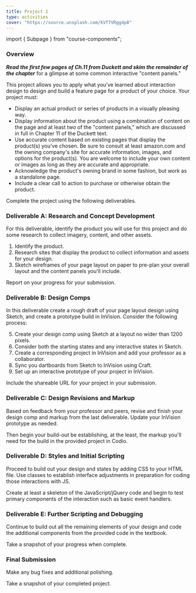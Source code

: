 ```yaml
---
title: Project 1
type: activities
cover: "https://source.unsplash.com/kVf7VRgg4p8"
---
```

import { Subpage } from "course-components";

<Subpage slug="overview">

### Overview

***Read the first few pages of Ch.11 from Duckett and skim the remainder of the chapter*** for a glimpse at some common interactive "content panels."

This project allows you to apply what you've learned about interaction design to design and build a feature page for a product of your choice. Your project must:

* Display an actual product or series of products in a visually pleasing way.
* Display information about the product using a combination of content on the page and at least two of the "content panels," which are discussed in full in Chapter 11 of the Duckett text.
* Use accurate content based on existing pages that display the product(s) you've chosen. Be sure to consult at least amazon.com and the owning company's site for accurate information, images, and options for the product(s). You are welcome to include your own content or images as long as they are accurate and appropriate.
* Acknowledge the product's owning brand in some fashion, but work as a standalone page.
* Include a clear call to action to purchase or otherwise obtain the product.

Complete the project using the following deliverables.

</Subpage>
<Subpage slug="a">

### Deliverable A: Research and Concept Development

For this deliverable, identify the product you will use for this project and do some research to collect imagery, content, and other assets.

1. Identify the product.
2. Research sites that display the product to collect information and assets for your design.
3. Sketch wireframes of your page layout on paper to pre-plan your overall layout and the content panels you'll include.

Report on your progress for your submission.

</Subpage>
<Subpage slug="b">

### Deliverable B: Design Comps

In this deliverable create a rough draft of your page layout design using Sketch, and create a prototype build in InVision. Consider the following process:

5. Create your design comp using Sketch at a layout no wider than 1200 pixels.
6. Consider both the starting states and any interactive states in Sketch.
7. Create a corresponding project in InVision and add your professor as a collaborator.
8. Sync you dartboards from Sketch to InVision using Craft.
9. Set up an interactive prototype of your project in InVision.

Include the shareable URL for your project in your submission.

</Subpage>
<Subpage slug="c">

### Deliverable C: Design Revisions and Markup

Based on feedback from your professor and peers, revise and finish your design comp and markup from the last deliverable. Update your InVision prototype as needed.

Then begin your build-out be establishing, at the least, the markup you'll need for the build in the provided project in Codio.

</Subpage>
<Subpage slug="d">

### Deliverable D: Styles and Initial Scripting

Proceed to build out your design and states by adding CSS to your HTML file. Use classes to establish interface adjustments in preparation for coding those interactions with JS.

Create at least a skeleton of the JavaScript/jQuery code and begin to test primary components of the interaction such as basic event handlers.

</Subpage>
<Subpage slug="e">

### Deliverable E: Further Scripting and Debugging

Continue to build out all the remaining elements of your design and code the additional components from the provided code in the textbook.

Take a snapshot of your progress when complete.

</Subpage>
<Subpage slug="final">

### Final Submission

Make any bug fixes and additional polishing.

Take a snapshot of your completed project.

</Subpage>
